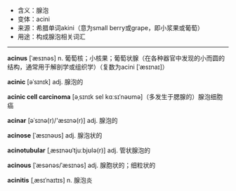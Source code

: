 
- <span class="definition">含义：腺泡</span>
- <span class="definition">变体：acini</span>
- <span class="definition">来源：希腊单词akini（意为small berry或grape，即小浆果或葡萄）</span>
- <span class="definition">用途：构成腺泡相关词汇</span>

---

<span class="vocabulary">**acinus**</span> [ˈæsɪnəs] n. 葡萄核；小核果；葡萄状腺（在各种器官中发现的小而圆的结构，通常用于解剖学或组织学）（复数为acini [ˈæsɪnaɪ]）

<span class="vocabulary">**acinic**</span> [əˈsɪnɪk] adj. 腺泡的

<span class="vocabulary">**acinic cell carcinoma**</span> [əˌsɪnɪk sel kɑːsɪˈnəʊmə]（多发生于腮腺的）腺泡细胞癌

<span class="vocabulary">**acinar**</span> [əˈsɪnə(r)/'æsɪnə(r)] adj. 腺泡的

<span class="vocabulary">**acinose**</span> [ˈæsɪnəʊs] adj. 腺泡状的

<span class="vocabulary">**acinotubular**</span> [ˌæsɪnəʊˈtjuːbjʊlə(r)] adj. 管状腺泡的 

<span class="vocabulary">**acinous**</span> [ˈæsənəs/ˈæsɪnəs] adj. 腺胞状的；细粒状的

<span class="vocabulary">**acinitis**</span> [ˌæsɪˈnaɪtɪs] n. 腺泡炎
